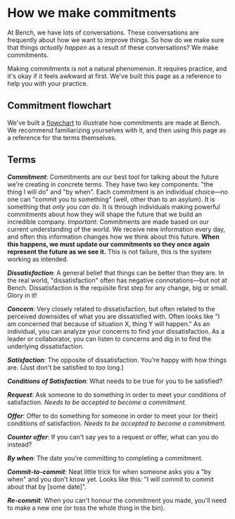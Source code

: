 # How we make commitments

At Bench, we have lots of conversations. These conversations are frequently about how we want to improve things. So how do we make sure that things _actually happen_ as a result of these conversations? We make commitments.

Making commitments is not a natural phenomenon. It requires practice, and it's okay if it feels awkward at first. We've built this page as a reference to help you with your practice.

## Commitment flowchart

We've built a [flowchart](https://miro.com/app/board/o9J_lwSXARg=/) to illustrate how commitments are made at Bench. We recommend familiarizing yourselves with it, and then using this page as a reference for the terms themselves.

## Terms

**_Commitment_**: Commitments are our best tool for talking about the future we're creating in concrete terms. They have two key components: "the thing I will do" and "by when". Each commitment is an individual choice—no one can "commit you to something" (well, other than to an asylum). It is something that _only you can do_. It is through individuals making powerful commitments about how they will shape the future that we build an incredible company. *Important:* Commitments are made based on our current understanding of the world. We receive new information every day, and often this information changes how we think about this future. **When this happens, we must update our commitments so they once again represent the future as we see it.** This is not failure, this is the system working as intended.

**_Dissatisfaction_**: A general belief that things can be better than they are. In the real world, "dissatisfaction" often has negative connotations—but not at Bench. Dissatisfaction is the requisite first step for any change, big or small. Glory in it!

**_Concern_**: Very closely related to dissatisfaction, but often related to the perceived downsides of what you are dissatisfied with. Often looks like "I am concerned that because of situation X, thing Y will happen." As an individual, you can analyze your concerns to find your dissatisfaction. As a leader or collaborator, you can listen to concerns and dig in to find the underlying dissatisfaction.

**_Satisfaction_**: The opposite of dissatisfaction. You're happy with how things are. (Just don't be satisfied to _too_ long.)

**_Conditions of Satisfaction_**: What needs to be true for you to be satisfied?

**_Request_**: Ask someone to do something in order to meet your conditions of satisfaction. _Needs to be accepted to become a commitment._

**_Offer_**: Offer to do something for someone in order to meet your (or their) conditions of satisfaction. _Needs to be accepted to become a commitment._

**_Counter offer_**: If you can't say yes to a request or offer, what can you do instead?

**_By when_**: The date you're committing to completing a commitment.

**_Commit-to-commit_**: Neat little trick for when someone asks you a "by when" and you don't know yet. Looks like this: "I will commit to commit about that by [some date]". 

**_Re-commit_**: When you can't honour the commitment you made, you'll need to make a new one (or toss the whole thing in the bin).

